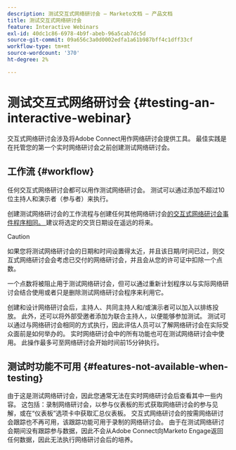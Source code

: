 ```yaml
---
description: 测试交互式网络研讨会 — Marketo文档 — 产品文档
title: 测试交互式网络研讨会
feature: Interactive Webinars
exl-id: 40dc1c86-6978-4b9f-abeb-96a5cab7dc5d
source-git-commit: 09a656c3a0d0002edfa1a61b987bff4c1dff33cf
workflow-type: tm+mt
source-wordcount: '370'
ht-degree: 2%

---
```


# 测试交互式网络研讨会 {#testing-an-interactive-webinar}

交互式网络研讨会涉及将Adobe Connect用作网络研讨会提供工具。 最佳实践是在托管您的第一个实时网络研讨会之前创建测试网络研讨会。

## 工作流 {#workflow}

任何交互式网络研讨会都可以用作测试网络研讨会。 测试可以通过添加不超过10位主持人和演示者（参与者）来执行。

创建测试网络研讨会的工作流程与创建任何其他网络研讨会[的交互式网络研讨会事件程序相同。 ](/help/marketo/product-docs/demand-generation/events/interactive-webinars/create-an-interactive-webinar.md)建议将选定的交货日期设在遥远的将来。

>[!CAUTION]
>
>如果您将测试网络研讨会的日期和时间设置得太近，并且该日期/时间已过，则交互式网络研讨会会考虑已交付的网络研讨会，并且会从您的许可证中扣除一个点数。

一个点数将被阻止用于测试网络研讨会，但可以通过重新计划程序以与实际网络研讨会结合使用或者只是删除测试网络研讨会程序来利用它。

创建和设计网络研讨会后，主持人、共同主持人和/或演示者可以加入以排练投放。 此外，还可以将外部受邀者添加为联合主持人，以便能够参加测试。 测试可以通过与网络研讨会相同的方式执行，因此评估人员可以了解网络研讨会在实际受众面前是如何举办的。 实时网络研讨会中的所有功能也可在测试网络研讨会中使用。 此操作最多可至网络研讨会开始时间前15分钟执行。

## 测试时功能不可用 {#features-not-available-when-testing}

由于这是测试网络研讨会，因此您通常无法在实时网络研讨会后查看其中一些内容。 这包括：录制网络研讨会，以参与仪表板的形式获取网络研讨会的参与见解，或在“仪表板”选项卡中获取汇总仪表板。 交互式网络研讨会的按需网络研讨会跟踪也不再可用，该跟踪功能可用于录制的网络研讨会。 由于在测试网络研讨会期间没有跟踪参与数据，因此不会从Adobe Connect向Marketo Engage返回任何数据，因此无法执行网络研讨会后的培养。
